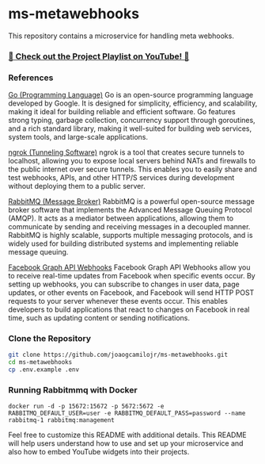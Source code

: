 # ms-metawebhooks

This repository contains a microservice for handling meta webhooks.

### [🎥 Check out the Project Playlist on YouTube! 🚀](https://www.youtube.com/watch?v=XbZ6neR4oms&list=PLOE-AgqKOXHKJxjDoywG5Y4xjGidITAyp)

### References

[Go (Programming Language)](https://go.dev/)
Go is an open-source programming language developed by Google. It is designed for simplicity, efficiency, and scalability, making it ideal for building reliable and efficient software. Go features strong typing, garbage collection, concurrency support through goroutines, and a rich standard library, making it well-suited for building web services, system tools, and large-scale applications.

[ngrok (Tunneling Software)](https://ngrok.com/docs/what-is-ngrok/)
ngrok is a tool that creates secure tunnels to localhost, allowing you to expose local servers behind NATs and firewalls to the public internet over secure tunnels. This enables you to easily share and test webhooks, APIs, and other HTTP/S services during development without deploying them to a public server.

[RabbitMQ (Message Broker)](https://www.rabbitmq.com/tutorials/tutorial-one-go)
RabbitMQ is a powerful open-source message broker software that implements the Advanced Message Queuing Protocol (AMQP). It acts as a mediator between applications, allowing them to communicate by sending and receiving messages in a decoupled manner. RabbitMQ is highly scalable, supports multiple messaging protocols, and is widely used for building distributed systems and implementing reliable message queuing.

[Facebook Graph API Webhooks](https://developers.facebook.com/docs/graph-api/webhooks/getting-started/)
Facebook Graph API Webhooks allow you to receive real-time updates from Facebook when specific events occur. By setting up webhooks, you can subscribe to changes in user data, page updates, or other events on Facebook, and Facebook will send HTTP POST requests to your server whenever these events occur. This enables developers to build applications that react to changes on Facebook in real time, such as updating content or sending notifications.

### Clone the Repository

```bash
git clone https://github.com/joaogcamilojr/ms-metawebhooks.git
cd ms-metawebhooks
cp .env.example .env
```

### Running Rabbitmmq with Docker

```nash
docker run -d -p 15672:15672 -p 5672:5672 -e RABBITMQ_DEFAULT_USER=user -e RABBITMQ_DEFAULT_PASS=password --name rabbitmq-1 rabbitmq:management
```

Feel free to customize this README with additional details. This README will help users understand how to use and set up your microservice and also how to embed YouTube widgets into their projects.
